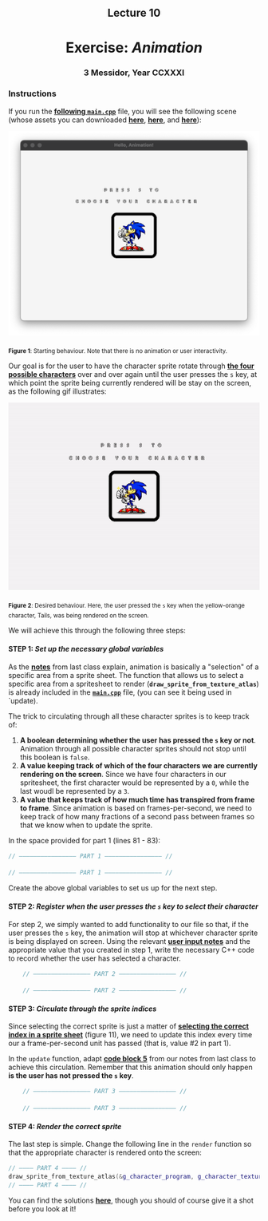 <h2 align=center>Lecture 10</h2>

<h1 align=center>Exercise: <em>Animation</em></h1>

<h3 align=center>3 Messidor, Year CCXXXI</h3>

### Instructions

If you run the [**following `main.cpp`**](SDLProject/main.cpp) file, you will see the following scene (whose assets you can downloaded [**here**](SDLProject/sprites/sonic.png), [**here**](SDLProject/sprites/frame.png), and [**here**](SDLProject/sprites/font1.png)):


![flower_static](assets/anim-01.png)

<sub>**Figure 1**: Starting behaviour. Note that there is no animation or user interactivity.</sub>

Our goal is for the user to have the character sprite rotate through [**the four possible characters**](SDLProject/sprites/sonic.png) over and over again until the user presses the `s` key, at which point the sprite being currently rendered will be stay on the screen, as the following gif illustrates:

![flower_example](assets/anim-02.gif)

<sub>**Figure 2**: Desired behaviour. Here, the user pressed the `s` key when the yellow-orange character, Tails, was being rendered on the screen.</sub>

We will achieve this through the following three steps:

#### STEP 1: _Set up the necessary global variables_

As the [**notes**](https://github.com/sebastianromerocruz/CS3113-material/tree/main/lectures/sprites-and-text#part-4-animation) from last class explain, animation is basically a "selection" of a specific area from a sprite sheet. The function that allows us to select a specific area from a spritesheet to render (**`draw_sprite_from_texture_atlas`**) is already included in the [**`main.cpp`**](SDLProject/main.cpp) file, (you can see it being used in `update).

The trick to circulating through all these character sprites is to keep track of:

1. **A boolean determining whether the user has pressed the `s` key or not**. Animation through all possible character sprites should not stop until this boolean is `false`.
2. **A value keeping track of which of the four characters we are currently rendering on the screen**. Since we have four characters in our spritesheet, the first character would be represented by a `0`, while the last woudl be represented by a `3`.
3. **A value that keeps track of how much time has transpired from frame to frame**. Since animation is based on frames-per-second, we need to keep track of how many fractions of a second pass between frames so that we know when to update the sprite.

In the space provided for part 1 (lines 81 - 83):

```c++
// ———————————————— PART 1 ———————————————— //

// ———————————————— PART 1 ———————————————— //
```

Create the above global variables to set us up for the next step.

#### STEP 2: _Register when the user presses the `s` key to select their character_

For step 2, we simply wanted to add functionality to our file so that, if the user presses the `s` key, the animation will stop at whichever character sprite is being displayed on screen. Using the relevant [**user input notes**](https://github.com/sebastianromerocruz/CS3113-material/tree/main/lectures/player-input#keystrokes) and the appropriate value that you created in step 1, write the necessary C++ code to record whether the user has selected a character.

```cpp
    // ———————————————— PART 2 ———————————————— //
    
    // ———————————————— PART 2 ———————————————— //
```

#### STEP 3: _Circulate through the sprite indices_

Since selecting the correct sprite is just a matter of [**selecting the correct index in a sprite sheet**](https://github.com/sebastianromerocruz/CS3113-material/tree/main/lectures/sprites-and-text#part-3-texture-atlases-and-sprite-sheets) (figure 11), we need to update this index every time our a frame-per-second unit has passed (that is, value #2 in part 1).

In the `update` function, adapt [**code block 5**](https://github.com/sebastianromerocruz/CS3113-material/tree/main/lectures/sprites-and-text#part-4-animation) from our notes from last class to achieve this circulation. Remember that this animation should only happen **is the user has not pressed the `s` key**.

```c++
    // ———————————————— PART 3 ———————————————— //
    
    // ———————————————— PART 3 ———————————————— //
```

#### STEP 4: _Render the correct sprite_

The last step is simple. Change the following line in the `render` function so that the appropriate character is rendered onto the screen:

```c++
// ———— PART 4 ———— //
draw_sprite_from_texture_atlas(&g_character_program, g_character_texture_id, 0, CHARACTER_SHEET_ROWS, CHARACTER_SHEET_COLS);
// ———— PART 4 ———— //
```

You can find the solutions [**here**](SDLProject/solution/solution.cpp), though you should of course give it a shot before you look at it!